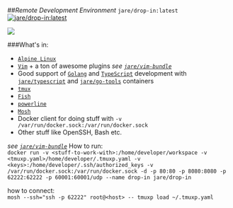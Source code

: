 ##*Remote Development Environment*
`jare/drop-in:latest`   [![jare/drop-in:latest](https://badge.imagelayers.io/jare/drop-in:latest.svg)](https://imagelayers.io/?images=jare/drop-in:latest 'jare/drop-in:latest')  

![](http://i.imgur.com/RVTlBBO.png)

###What's in:
  - [`Alpine Linux`](http://www.alpinelinux.org/)
  - [`Vim`](http://www.vim.org/) + a ton of awesome plugins *see [`jare/vim-bundle`](https://hub.docker.com/r/jare/vim-bundle/)*
  - Good support of [`Golang`](https://golang.org/) and [`TypeScript`](http://www.typescriptlang.org/) development with [`jare/typescript`](https://hub.docker.com/r/jare/typescript/) and [`jare/go-tools`](https://hub.docker.com/r/jare/go-tools/) containers
  - [`tmux`](https://tmux.github.io/)
  - [`Fish`](http://fishshell.com/)
  - [`powerline`](https://github.com/powerline/powerline)
  - [`Mosh`](https://mosh.mit.edu/)
  - Docker client for doing stuff with `-v /var/run/docker.sock:/var/run/docker.sock`
  - Other stuff like OpenSSH, Bash etc.
  
*see [`jare/vim-bundle`](https://hub.docker.com/r/jare/vim-bundle/)*
How to run:  
  `docker run -v <stuff-to-work-with>:/home/developer/workspace -v <tmuxp.yaml>/home/developer/.tmuxp.yaml -v <keys>:/home/developer/.ssh/authorized_keys -v /var/run/docker.sock:/var/run/docker.sock -d -p 80:80 -p 8080:8080 -p 62222:62222 -p 60001:60001/udp --name drop-in jare/drop-in`  

how to connect:  
  `mosh --ssh="ssh -p 62222" root@<host> -- tmuxp load ~/.tmuxp.yaml`
